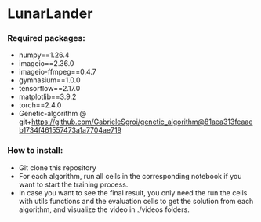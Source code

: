 # LunarLander
### Required packages:
- numpy==1.26.4
- imageio==2.36.0
- imageio-ffmpeg==0.4.7
- gymnasium==1.0.0
- tensorflow==2.17.0
- matplotlib==3.9.2
- torch==2.4.0
- Genetic-algorithm @ git+https://github.com/GabrieleSgroi/genetic_algorithm@81aea313feaaeb1734f461557473a1a7704ae719
### How to install:
- Git clone this repository
- For each algorithm, run all cells in the corresponding notebook if you want to start the training process.
- In case you want to see the final result, you only need the run the cells with utils functions and the evaluation cells to get the solution from each algorithm, and visualize the video in ./videos folders.

